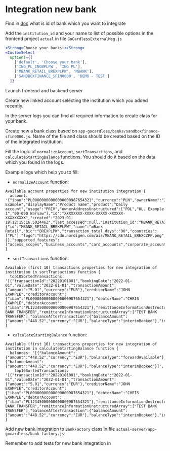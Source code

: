 # Integration new bank

Find in [doc](https://docs.google.com/spreadsheets/d/1ogpzydzotOltbssrc3IQ8rhBLlIZbQgm5QCiiNJrkyA/edit#gid=489769432) what is id of bank which you want to integrate

Add the `institution_id` and your name to list of possible options in the frontend
project `actual` in file `GoCardlessExternalMsg.js`

```jsx
<Strong>Choose your banks:</Strong>
<CustomSelect
  options={[
    ['default', 'Choose your bank'],
    ['ING_PL_INGBPLPW', 'ING PL'],
    ['MBANK_RETAIL_BREXPLPW', 'MBANK'],
    ['SANDBOXFINANCE_SFIN0000', 'DEMO - TEST']
  ]}
```

Launch frontend and backend server

Create new linked account selecting the institution which you added recently.

In the server logs you can find all required information to create class for
your bank.

Create new a bank class based on `app-gocardless/banks/sandboxfinance-sfin0000.js`. Name of the file and class should be
created based on the ID of the integrated institution.

Fill the logic of `normalizeAccount`, `sortTransactions`, and `calculateStartingBalance` functions.
You should do it based on the data which you found in the logs.

Example logs which help you to fill:

- `normalizeAccount` function:

```log
Available account properties for new institution integration {
  account: '{"iban":"PL00000000000000000987654321","currency":"PLN","ownerName":"John Example","displayName":"Product name","product":"Daily account","usage":"PRIV","ownerAddressUnstructured":["POL","UL. Example 1","00-000 Warsaw"],"id":"XXXXXXXX-XXXX-XXXXX-XXXXXX-XXXXXXXXX","created":"2023-01-18T12:15:16.502446Z","last_accessed":null,"institution_id":"MBANK_RETAIL_BREXPLPW","status":"READY","owner_name":"","institution":{"id":"MBANK_RETAIL_BREXPLPW","name":"mBank Retail","bic":"BREXPLPW","transaction_total_days":"90","countries":["PL"],"logo":"https://cdn.nordigen.com/ais/MBANK_RETAIL_BREXCZPP.png","supported_payments":{},"supported_features":["access_scopes","business_accounts","card_accounts","corporate_accounts","pending_transactions","private_accounts"]}}'
}
```

- `sortTransactions` function:

```log
Available (first 10) transactions properties for new integration of institution in sortTransactions function {
  top10SortedTransactions: '[{"transactionId":"20220101001","bookingDate":"2022-01-01","valueDate":"2022-01-01","transactionAmount":{"amount":"5.01","currency":"EUR"},"creditorName":"JOHN EXAMPLE","creditorAccount":{"iban":"PL00000000000000000987654321"},"debtorName":"CHRIS EXAMPLE","debtorAccount":{"iban":"PL12345000000000000987654321"},"remittanceInformationUnstructured":"TEST BANK TRANSFER","remittanceInformationUnstructuredArray":["TEST BANK TRANSFER"],"balanceAfterTransaction":{"balanceAmount":{"amount":"448.52","currency":"EUR"},"balanceType":"interimBooked"},"internalTransactionId":"casfib7720c2a02c0331cw2"}]'
}
```

- `calculateStartingBalance` function:

```log
Available (first 10) transactions properties for new integration of institution in calculateStartingBalance function {
  balances: '[{"balanceAmount":{"amount":"448.52","currency":"EUR"},"balanceType":"forwardAvailable"},{"balanceAmount":{"amount":"448.52","currency":"EUR"},"balanceType":"interimBooked"}]',
    top10SortedTransactions: '[{"transactionId":"20220101001","bookingDate":"2022-01-01","valueDate":"2022-01-01","transactionAmount":{"amount":"5.01","currency":"EUR"},"creditorName":"JOHN EXAMPLE","creditorAccount":{"iban":"PL00000000000000000987654321"},"debtorName":"CHRIS EXAMPLE","debtorAccount":{"iban":"PL12345000000000000987654321"},"remittanceInformationUnstructured":"TEST BANK TRANSFER","remittanceInformationUnstructuredArray":["TEST BANK TRANSFER"],"balanceAfterTransaction":{"balanceAmount":{"amount":"448.52","currency":"EUR"},"balanceType":"interimBooked"},"internalTransactionId":"casfib7720c2a02c0331cw2"}]'
}
```

Add new bank integration to `BankFactory` class in file `actual-server/app-gocardless/bank-factory.js`

Remember to add tests for new bank integration in
